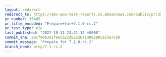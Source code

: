 ```yaml
---
layout: redirect
redirect_to: https://a8c-woo-test-reports.s3.amazonaws.com/public/pr/35445/e2e/index.html
pr_number: 35445
pr_title_encoded: "Prepare+for+7.1.0-rc.2"
pr_test_type: e2e
last_published: "2022-10-31 23:41:14 +0000"
commit_sha: 2acf9063d1fe6ca2cd52626a1490289cac5e7c88
commit_message: "Prepare for 7.1.0-rc.2"
branch_name: prep/7.1-rc.2
---
```

